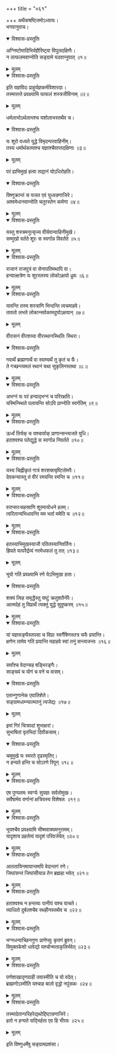 +++
title = "०६१"

+++
अथैकषष्टितमोऽध्यायः।  
भगवानुवाच।  

<details open><summary>विश्वास-प्रस्तुतिः</summary>

अग्निष्टोमादिभिर्यज्ञैरिष्ट्वा विपुलदक्षिणैः।  
न तत्फलमवाप्नोति सङ्ग्रामे यदवाप्नुयात् ॥१॥
</details>

<details><summary>मूलम्</summary>

अग्निष्टोमादिभिर्यज्ञैरिष्ट्वा विपुलदक्षिणैः।  
न तत्फलमवाप्नोति सङ्ग्रामे यदवाप्नुयात् ॥१॥
</details>


<details open><summary>विश्वास-प्रस्तुतिः</summary>

इति यज्ञविदः प्राहुर्यज्ञकर्मविशारदाः।  
तस्मात्तत्ते प्रवक्ष्यामि यत्फलं शस्त्रजीविनाम् ॥२॥
</details>

<details><summary>मूलम्</summary>

इति यज्ञविदः प्राहुर्यज्ञकर्मविशारदाः।  
तस्मात्तत्ते प्रवक्ष्यामि यत्फलं शस्त्रजीविनाम् ॥२॥
</details>

धर्मलाभोऽर्थलाभश्च यशोलाभस्तथैव च।  

<details open><summary>विश्वास-प्रस्तुतिः</summary>

यः शूरो वध्यते युद्धे विमृदन्परवाहिनीम्।  
तस्य धर्मार्थकामाश्च यज्ञाश्चैवाप्तदक्षिणाः ॥३॥
</details>

<details><summary>मूलम्</summary>

यः शूरो वध्यते युद्धे विमृदन्परवाहिनीम्।  
तस्य धर्मार्थकामाश्च यज्ञाश्चैवाप्तदक्षिणाः ॥३॥
</details>

परं ह्यभिमुखं हत्वा तद्यानं योऽधिरोहति।  

<details open><summary>विश्वास-प्रस्तुतिः</summary>

विष्णुक्रान्तं स यजत एवं युध्यन्रणाजिरे।  
अश्वमेधानवाप्नोति चतुरस्तेन कर्मणा ॥४॥
</details>

<details><summary>मूलम्</summary>

विष्णुक्रान्तं स यजत एवं युध्यन्रणाजिरे।  
अश्वमेधानवाप्नोति चतुरस्तेन कर्मणा ॥४॥
</details>


<details open><summary>विश्वास-प्रस्तुतिः</summary>

यस्तु शस्त्रमनुत्सृज्य वीर्यवान्वाहिनीमुखे।  
सम्मुखो वर्तते शूरः स स्वर्गान्न विवर्तते ॥५॥
</details>

<details><summary>मूलम्</summary>

यस्तु शस्त्रमनुत्सृज्य वीर्यवान्वाहिनीमुखे।  
सम्मुखो वर्तते शूरः स स्वर्गान्न विवर्तते ॥५॥
</details>


<details open><summary>विश्वास-प्रस्तुतिः</summary>

राजानं राजपुत्रं वा सेनापतिमथापि वा।  
हन्यात्क्षत्रेण यः शूरस्तस्य लोकोऽक्षयो ध्रुवः ॥६॥
</details>

<details><summary>मूलम्</summary>

राजानं राजपुत्रं वा सेनापतिमथापि वा।  
हन्यात्क्षत्रेण यः शूरस्तस्य लोकोऽक्षयो ध्रुवः ॥६॥
</details>


<details open><summary>विश्वास-प्रस्तुतिः</summary>

यावन्ति तस्य शस्त्राणि भिन्दन्ति त्वचमाहवे।  
तावतो लभते लोकान्सर्वकामदुघोऽक्षयान् ॥७॥
</details>

<details><summary>मूलम्</summary>

यावन्ति तस्य शस्त्राणि भिन्दन्ति त्वचमाहवे।  
तावतो लभते लोकान्सर्वकामदुघोऽक्षयान् ॥७॥
</details>

वीरासनं वीरशय्या वीरस्थानस्थितिः स्थिरा।  

<details open><summary>विश्वास-प्रस्तुतिः</summary>

गवार्थे ब्राह्मणार्थे वा स्वाम्यर्थे तु कृतं च यैः।  
ते गच्छन्त्यमलं स्थानं यथा सुकृतिनस्तथा ॥८॥
</details>

<details><summary>मूलम्</summary>

गवार्थे ब्राह्मणार्थे वा स्वाम्यर्थे तु कृतं च यैः।  
ते गच्छन्त्यमलं स्थानं यथा सुकृतिनस्तथा ॥८॥
</details>


<details open><summary>विश्वास-प्रस्तुतिः</summary>

अभग्नं यः परं हन्याद्भग्नं च परिरक्षति।  
यस्मिन्स्थिते पलायन्ति सोऽपि प्राप्नोति स्वर्गतिम् ॥९॥
</details>

<details><summary>मूलम्</summary>

अभग्नं यः परं हन्याद्भग्नं च परिरक्षति।  
यस्मिन्स्थिते पलायन्ति सोऽपि प्राप्नोति स्वर्गतिम् ॥९॥
</details>


<details open><summary>विश्वास-प्रस्तुतिः</summary>

ऊर्ध्वं तिर्यक् च यश्चार्वाक् प्राणान्सन्त्यजते युधि।  
हताश्वश्च पतेद्युद्धे स स्वर्गान्न निवर्तते ॥१०॥
</details>

<details><summary>मूलम्</summary>

ऊर्ध्वं तिर्यक् च यश्चार्वाक् प्राणान्सन्त्यजते युधि।  
हताश्वश्च पतेद्युद्धे स स्वर्गान्न निवर्तते ॥१०॥
</details>


<details open><summary>विश्वास-प्रस्तुतिः</summary>

यस्य चिह्नीकृतं गात्रं शरशक्त्यृष्टितोमरैः।  
देवकन्यास्तु तं वीरं रमयन्ति रमन्ति च ॥११॥
</details>

<details><summary>मूलम्</summary>

यस्य चिह्नीकृतं गात्रं शरशक्त्यृष्टितोमरैः।  
देवकन्यास्तु तं वीरं रमयन्ति रमन्ति च ॥११॥
</details>


<details open><summary>विश्वास-प्रस्तुतिः</summary>

वराप्सरःसहस्राणि शूरमायोधने हतम्।  
त्वरितान्यभिधावन्ति मम भर्ता ममेति च ॥१२॥
</details>

<details><summary>मूलम्</summary>

वराप्सरःसहस्राणि शूरमायोधने हतम्।  
त्वरितान्यभिधावन्ति मम भर्ता ममेति च ॥१२॥
</details>


<details open><summary>विश्वास-प्रस्तुतिः</summary>

हतस्याभिमुखस्याजौ पतितस्यानिवर्तिनः।  
ह्रियते यत्परैर्द्रव्यं नरमेधफलं तु तत् ॥१३॥
</details>

<details><summary>मूलम्</summary>

हतस्याभिमुखस्याजौ पतितस्यानिवर्तिनः।  
ह्रियते यत्परैर्द्रव्यं नरमेधफलं तु तत् ॥१३॥
</details>

भूयो गतिं प्रवक्ष्यामि रणे येऽभिमुखा हताः।  

<details open><summary>विश्वास-प्रस्तुतिः</summary>

शक्यं त्विह समृद्धैस्तु यष्टुं क्रतुशतैर्नरैः।  
आत्मदेहं तु विप्रार्थे त्यक्तुं युद्धे सुदुष्करम् ॥१५॥
</details>

<details><summary>मूलम्</summary>

शक्यं त्विह समृद्धैस्तु यष्टुं क्रतुशतैर्नरैः।  
आत्मदेहं तु विप्रार्थे त्यक्तुं युद्धे सुदुष्करम् ॥१५॥
</details>


<details open><summary>विश्वास-प्रस्तुतिः</summary>

यां यज्ञसङ्घैस्तपसा च विप्राः स्वर्गैषिणस्तत्र चयैः प्रयान्ति।  
क्षणेन तामेव गतिं प्रयान्ति महाहवे स्वां तनुं सन्त्यजन्तः ॥१६॥
</details>

<details><summary>मूलम्</summary>

यां यज्ञसङ्घैस्तपसा च विप्राः स्वर्गैषिणस्तत्र चयैः प्रयान्ति।  
क्षणेन तामेव गतिं प्रयान्ति महाहवे स्वां तनुं सन्त्यजन्तः ॥१६॥
</details>

सर्वांश्च वेदान्सह षड्भिरङ्गैः।  
साङ्ख्यं च योगं च वने च वासम्।  

<details open><summary>विश्वास-प्रस्तुतिः</summary>

एतान्गुणानेक एवातिशेते।  
सङ्ग्रामधाम्न्यात्मतनुं त्यजेद्यः ॥१७॥
</details>

<details><summary>मूलम्</summary>

एतान्गुणानेक एवातिशेते।  
सङ्ग्रामधाम्न्यात्मतनुं त्यजेद्यः ॥१७॥
</details>

इमां गिरं चित्रपदां शुभाक्षरां।  
सुभाषितां वृतभिदां दिवौकसाम्।  

<details open><summary>विश्वास-प्रस्तुतिः</summary>

चमूमुखे यः स्मरते दृढस्मृतिर्।  
न हन्यते हन्ति च सोऽरणे रिपून् ॥१८॥
</details>

<details><summary>मूलम्</summary>

चमूमुखे यः स्मरते दृढस्मृतिर्।  
न हन्यते हन्ति च सोऽरणे रिपून् ॥१८॥
</details>


<details open><summary>विश्वास-प्रस्तुतिः</summary>

एष पुण्यतमः स्वर्ग्यः सुयज्ञः सर्वतोमुखः।  
सर्वेषामेव वर्णानां क्षत्रियस्य विशेषतः ॥१९॥
</details>

<details><summary>मूलम्</summary>

एष पुण्यतमः स्वर्ग्यः सुयज्ञः सर्वतोमुखः।  
सर्वेषामेव वर्णानां क्षत्रियस्य विशेषतः ॥१९॥
</details>


<details open><summary>विश्वास-प्रस्तुतिः</summary>

भूयश्चैव प्रवक्ष्यामि भीष्मवाक्यमनुत्तमम्।  
यादृशाय प्रहर्तव्यं यादृशं परिवर्जयेत् ॥२०॥
</details>

<details><summary>मूलम्</summary>

भूयश्चैव प्रवक्ष्यामि भीष्मवाक्यमनुत्तमम्।  
यादृशाय प्रहर्तव्यं यादृशं परिवर्जयेत् ॥२०॥
</details>


<details open><summary>विश्वास-प्रस्तुतिः</summary>

आततायिनमायान्तमपि वेदान्तगं रणे।  
जिघांसन्तं जिघांसीयान्न तेन ब्रह्महा भवेत् ॥२१॥
</details>

<details><summary>मूलम्</summary>

आततायिनमायान्तमपि वेदान्तगं रणे।  
जिघांसन्तं जिघांसीयान्न तेन ब्रह्महा भवेत् ॥२१॥
</details>


<details open><summary>विश्वास-प्रस्तुतिः</summary>

हताश्वश्च न हन्तव्यः पानीयं यश्च याचते।  
व्याधितो दुर्बलश्चैव रथहीनस्तथैव च ॥२२॥
</details>

<details><summary>मूलम्</summary>

हताश्वश्च न हन्तव्यः पानीयं यश्च याचते।  
व्याधितो दुर्बलश्चैव रथहीनस्तथैव च ॥२२॥
</details>


<details open><summary>विश्वास-प्रस्तुतिः</summary>

भग्नधन्वाच्छिनगुणः प्राणेप्सुः कृपणं ब्रुवन्।  
विमुक्तकेशो धावेद्यो यश्चोन्मत्ताकृतिर्भवेत् ॥२३॥
</details>

<details><summary>मूलम्</summary>

भग्नधन्वाच्छिनगुणः प्राणेप्सुः कृपणं ब्रुवन्।  
विमुक्तकेशो धावेद्यो यश्चोन्मत्ताकृतिर्भवेत् ॥२३॥
</details>


<details open><summary>विश्वास-प्रस्तुतिः</summary>

पर्णशाखातृणग्राही तवास्मीति च यो वदेत्।  
ब्राह्मणोऽस्मीति यश्चाह बालो वृद्धो नपुंसकः ॥२४॥
</details>

<details><summary>मूलम्</summary>

पर्णशाखातृणग्राही तवास्मीति च यो वदेत्।  
ब्राह्मणोऽस्मीति यश्चाह बालो वृद्धो नपुंसकः ॥२४॥
</details>


<details open><summary>विश्वास-प्रस्तुतिः</summary>

तस्मादेतान्परिहरेद्यथोद्दिष्टान्रणाजिरे।  
हतो न हन्यते सद्भिर्हता एव हि भीरवः ॥२५॥
</details>

<details><summary>मूलम्</summary>

तस्मादेतान्परिहरेद्यथोद्दिष्टान्रणाजिरे।  
हतो न हन्यते सद्भिर्हता एव हि भीरवः ॥२५॥
</details>

इति विष्णुधर्मेषु सङ्ग्रामप्रशंसा।  

